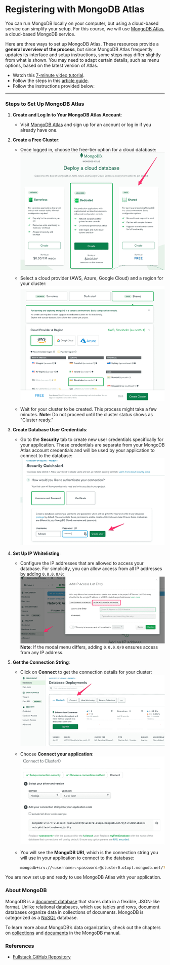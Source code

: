 # Registering with MongoDB Atlas

You can run MongoDB locally on your computer, but using a cloud-based service can simplify your setup. For this course, we will use [MongoDB Atlas](https://www.mongodb.com/atlas/database), a cloud-based MongoDB service.

Here are three ways to set up MongoDB Atlas. These resources provide a **general overview of the process**, but since MongoDB Atlas frequently updates its interface and setup instructions, some steps may differ slightly from what is shown. You may need to adapt certain details, such as menu options, based on the latest version of Atlas. 

- Watch this [7-minute video tutorial](https://www.youtube.com/watch?v=084rmLU1UgA).
- Follow the steps in this [article guide](https://medium.com/@ddiscua/how-to-create-a-free-mongo-atlas-cluster-and-connect-to-mongo-compass-1b9fad30c9ee).
- Follow the instructions provided below:


---
### Steps to Set Up MongoDB Atlas

1. **Create and Log In to Your MongoDB Atlas Account**:
   - Visit [MongoDB Atlas](https://www.mongodb.com/atlas/database) and sign up for an account or log in if you already have one.

2. **Create a Free Cluster**:
   - Once logged in, choose the free-tier option for a cloud database:
     ![MongoDB Atlas - Choose Free Option](./img/mongo1.png)

   - Select a cloud provider (AWS, Azure, Google Cloud) and a region for your cluster:
     ![MongoDB Atlas - Select Cloud Provider and Region](./img/mongo2.png)

   - Wait for your cluster to be created. This process might take a few minutes. **Note**: Do not proceed until the cluster status shows as "Cluster ready."

3. **Create Database User Credentials**:
   - Go to the **Security** tab to create new user credentials specifically for your application. These credentials are separate from your MongoDB Atlas account credentials and will be used by your application to connect to the database:
     ![MongoDB Atlas - Create Database User](./img/mongo3.png)

4. **Set Up IP Whitelisting**:
   - Configure the IP addresses that are allowed to access your database. For simplicity, you can allow access from all IP addresses by adding `0.0.0.0/0`:
     ![MongoDB Atlas - IP Whitelisting](./img/mongo4.png)
     **Note**: If the modal menu differs, adding `0.0.0.0/0` ensures access from any IP address.

5. **Get the Connection String**:
   - Click on **Connect** to get the connection details for your cluster:
     ![MongoDB Atlas - Connect](./img/mongo5.png)

   - Choose **Connect your application**:
     ![MongoDB Atlas - Connect Application](./img/mongo6.png)

   - You will see the **MongoDB URI**, which is the connection string you will use in your application to connect to the database:
     ```sh
     mongodb+srv://<username>:<password>@cluster0.o1opl.mongodb.net/?retryWrites=true&w=majority
     ```

You are now set up and ready to use MongoDB Atlas with your application.

### About MongoDB

MongoDB is a [document database](https://en.wikipedia.org/wiki/Document-oriented_database) that stores data in a flexible, JSON-like format. Unlike relational databases, which use tables and rows, document databases organize data in collections of documents. MongoDB is categorized as a [NoSQL](https://en.wikipedia.org/wiki/NoSQL) database.

To learn more about MongoDB’s data organization, check out the chapters on [collections](https://docs.mongodb.com/manual/core/databases-and-collections/) and [documents](https://docs.mongodb.com/manual/core/document/) in the MongoDB manual.

### References
- [Fullstack GitHub Repository](https://github.com/fullstack-hy2020/fullstack-hy2020.github.io/)

